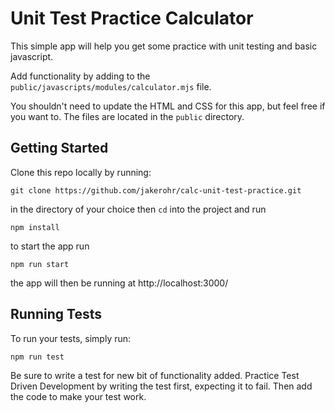 # Unit Test Practice Calculator

This simple app will help you get some practice with unit testing and basic javascript. 


Add functionality by adding to the `public/javascripts/modules/calculator.mjs` file. 

You shouldn't need to update the HTML and CSS for this app, but feel free if you want to. The files are located in the `public` directory.

## Getting Started

Clone this repo locally by running:

`git clone https://github.com/jakerohr/calc-unit-test-practice.git` 

in the directory of your choice then `cd` into the project and run 

`npm install`

to start the app run 

`npm run start`

the app will then be running at http://localhost:3000/

## Running Tests

To run your tests, simply run:

`npm run test` 

Be sure to write a test for new bit of functionality added. Practice Test Driven Development by writing the test first, expecting it to fail. Then add the code to make your test work. 